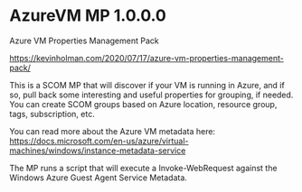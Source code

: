 # AzureVM MP 1.0.0.0
Azure VM Properties Management Pack

https://kevinholman.com/2020/07/17/azure-vm-properties-management-pack/

This is a SCOM MP that will discover if your VM is running in Azure, and if so, pull back some interesting and useful properties for grouping, if needed.  You can create SCOM groups based on Azure location, resource group, tags, subscription, etc.

You can read more about the Azure VM metadata here: https://docs.microsoft.com/en-us/azure/virtual-machines/windows/instance-metadata-service

The MP runs a script that will execute a Invoke-WebRequest against the Windows Azure Guest Agent Service Metadata. 
